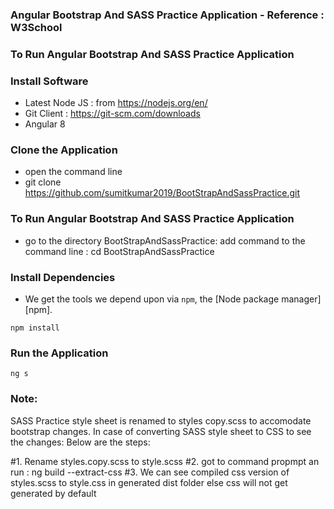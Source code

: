 ### Angular Bootstrap And SASS Practice Application - Reference : W3School

### To Run Angular Bootstrap And SASS Practice Application

### Install Software

- Latest Node JS : from https://nodejs.org/en/
- Git Client : https://git-scm.com/downloads
- Angular 8
### Clone the Application

- open the command line
- git clone https://github.com/sumitkumar2019/BootStrapAndSassPractice.git

### To Run Angular Bootstrap And SASS Practice Application

- go to the directory BootStrapAndSassPractice: add command to the command line : cd BootStrapAndSassPractice

### Install Dependencies

- We get the tools we depend upon via `npm`, the [Node package manager][npm].

```
npm install

```

### Run the Application

```
ng s
```
### Note:
SASS Practice style sheet is renamed to styles copy.scss to accomodate bootstrap changes. In case of converting SASS style sheet to CSS to see the changes: Below are the steps:

#1. Rename styles.copy.scss to style.scss
#2. got to command propmpt an run : ng build --extract-css
#3. We can see compiled css version of styles.scss to style.css in generated dist folder else css will not get generated by default
